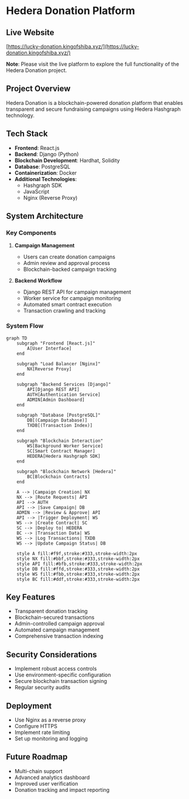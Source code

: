 # Hedera Donation Platform

## Live Website
[https://lucky-donation.kingofshiba.xyz/](https://lucky-donation.kingofshiba.xyz/)

**Note**: Please visit the live platform to explore the full functionality of the Hedera Donation project.

## Project Overview

Hedera Donation is a blockchain-powered donation platform that enables transparent and secure fundraising campaigns using Hedera Hashgraph technology.

## Tech Stack

- **Frontend**: React.js
- **Backend**: Django (Python)
- **Blockchain Development**: Hardhat, Solidity
- **Database**: PostgreSQL
- **Containerization**: Docker
- **Additional Technologies**: 
  - Hashgraph SDK
  - JavaScript
  - Nginx (Reverse Proxy)

## System Architecture

### Key Components

1. **Campaign Management**
   - Users can create donation campaigns
   - Admin review and approval process
   - Blockchain-backed campaign tracking

2. **Backend Workflow**
   - Django REST API for campaign management
   - Worker service for campaign monitoring
   - Automated smart contract execution
   - Transaction crawling and tracking

### System Flow

```mermaid
graph TD
    subgraph "Frontend [React.js]"
        A[User Interface]
    end

    subgraph "Load Balancer [Nginx]"
        NX[Reverse Proxy]
    end

    subgraph "Backend Services [Django]"
        API[Django REST API]
        AUTH[Authentication Service]
        ADMIN[Admin Dashboard]
    end

    subgraph "Database [PostgreSQL]"
        DB[(Campaign Database)]
        TXDB[(Transaction Index)]
    end

    subgraph "Blockchain Interaction"
        WS[Background Worker Service]
        SC[Smart Contract Manager]
        HEDERA[Hedera Hashgraph SDK]
    end

    subgraph "Blockchain Network [Hedera]"
        BC[Blockchain Contracts]
    end

    A --> |Campaign Creation| NX
    NX --> |Route Requests| API
    API --> AUTH
    API --> |Save Campaign| DB
    ADMIN --> |Review & Approve| API
    API --> |Trigger Deployment| WS
    WS --> |Create Contract| SC
    SC --> |Deploy to| HEDERA
    BC --> |Transaction Data| WS
    WS --> |Log Transactions| TXDB
    WS --> |Update Campaign Status| DB

    style A fill:#f9f,stroke:#333,stroke-width:2px
    style NX fill:#bbf,stroke:#333,stroke-width:2px
    style API fill:#bfb,stroke:#333,stroke-width:2px
    style DB fill:#ffd,stroke:#333,stroke-width:2px
    style WS fill:#fbb,stroke:#333,stroke-width:2px
    style BC fill:#ddf,stroke:#333,stroke-width:2px
```

## Key Features

- Transparent donation tracking
- Blockchain-secured transactions
- Admin-controlled campaign approval
- Automated campaign management
- Comprehensive transaction indexing

## Security Considerations
- Implement robust access controls
- Use environment-specific configuration
- Secure blockchain transaction signing
- Regular security audits

## Deployment
- Use Nginx as a reverse proxy
- Configure HTTPS
- Implement rate limiting
- Set up monitoring and logging

## Future Roadmap
- Multi-chain support
- Advanced analytics dashboard
- Improved user verification
- Donation tracking and impact reporting